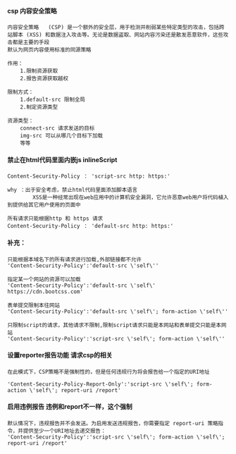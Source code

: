 #### csp 内容安全策略

    内容安全策略   (CSP) 是一个额外的安全层，用于检测并削弱某些特定类型的攻击，包括跨站脚本 (XSS) 和数据注入攻击等。无论是数据盗取、网站内容污染还是散发恶意软件，这些攻击都是主要的手段
    默认为网页内容使用标准的同源策略

    作用：
        1.限制资源获取
        2.报告资源获取越权
    
    限制方式：
        1.default-src 限制全局
        2.制定资源类型

    资源类型：
        connect-src 请求发送的目标
        img-src 可以从哪几个目标下加载
        等等
    
#### 禁止在html代码里面内嵌js inlineScript

    Content-Security-Policy ： 'script-src http: https:'

    why ：出于安全考虑，禁止html代码里面添加脚本语言
            XSS是一种经常出现在web应用中的计算机安全漏洞，它允许恶意web用户将代码植入到提供给其它用户使用的页面中
        
    所有请求只能根据http 和 https 请求
    Content-Security-Policy ： 'default-src http: https:'

####  补充：

    只能根据本域名下的所有请求进行加载,外部链接都不允许
    'Content-Security-Policy':'default-src \'self\''

    指定某一个网站的资源可以加载
    'Content-Security-Policy':'default-src \'self\' https://cdn.bootcss.com'

    表单提交限制本往网站
    'Content-Security-Policy':'default-src \'self\'; form-action \'self\''

    只限制script的请求，其他请求不限制,限制script请求只能是本网站和表单提交只能是本网站
    'Content-Security-Policy':'script-src \'self\'; form-action \'self\''

####  设置reporter报告功能 请求csp的相关

    在此模式下，CSP策略不是强制性的，但是任何违规行为将会报告给一个指定的URI地址

    'Content-Security-Policy-Report-Only':'script-src \'self\'; form-action \'self\'; report-uri /report'

#### 启用违例报告 违例和report不一样，这个强制

    默认情况下，违规报告并不会发送。为启用发送违规报告，你需要指定 report-uri 策略指令，并提供至少一个URI地址去递交报告：
    'Content-Security-Policy':'script-src \'self\'; form-action \'self\'; report-uri /report'